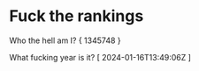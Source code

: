 # Fuck the rankings

Who the hell am I?
{ 1345748 }

What fucking year is it?
[ 2024-01-16T13:49:06Z ]
